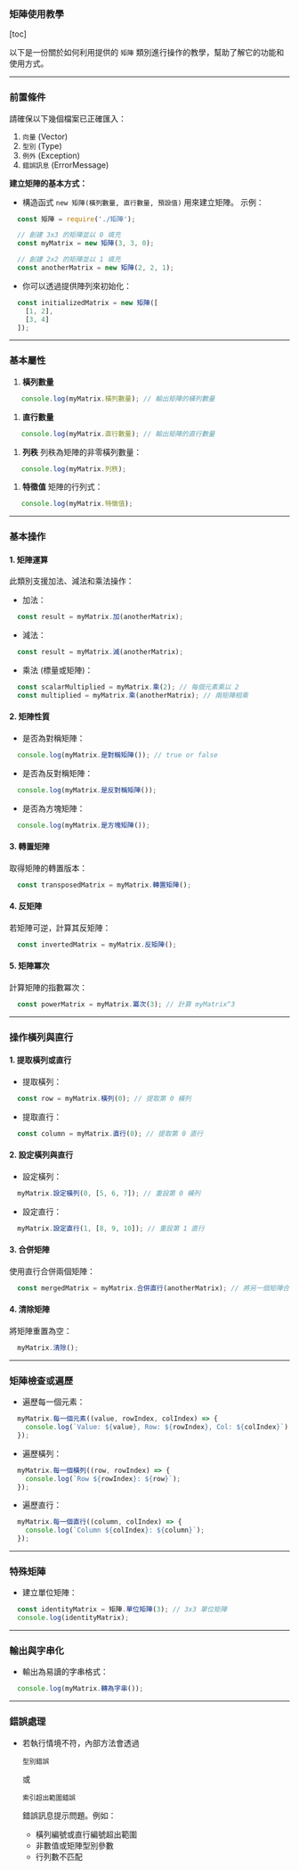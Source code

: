 ### 矩陣使用教學

[toc]

以下是一份關於如何利用提供的 `矩陣` 類別進行操作的教學，幫助了解它的功能和使用方式。

------

### 前置條件

請確保以下幾個檔案已正確匯入：

1. `向量` (Vector)
2. `型別` (Type)
3. `例外` (Exception)
4. `錯誤訊息` (ErrorMessage)

**建立矩陣的基本方式：**

- 構造函式 `new 矩陣(橫列數量, 直行數量, 預設值)` 用來建立矩陣。  示例：

```javascript
  const 矩陣 = require('./矩陣');

  // 創建 3x3 的矩陣並以 0 填充
  const myMatrix = new 矩陣(3, 3, 0);

  // 創建 2x2 的矩陣並以 1 填充
  const anotherMatrix = new 矩陣(2, 2, 1);
```

- 你可以透過提供陣列來初始化：

```javascript
  const initializedMatrix = new 矩陣([
    [1, 2],
    [3, 4]
  ]);
```

------

### 基本屬性

1. **橫列數量**

```javascript
   console.log(myMatrix.橫列數量); // 輸出矩陣的橫列數量
```

1. **直行數量**

```javascript
   console.log(myMatrix.直行數量); // 輸出矩陣的直行數量
```

1. **列秩**   列秩為矩陣的非零橫列數量：

```javascript
   console.log(myMatrix.列秩);
```

1. **特徵值**   矩陣的行列式：

```javascript
   console.log(myMatrix.特徵值);
```

------

### 基本操作

#### 1. **矩陣運算**

此類別支援加法、減法和乘法操作：

- 加法：

```javascript
  const result = myMatrix.加(anotherMatrix);
```

- 減法：

```javascript
  const result = myMatrix.減(anotherMatrix);
```

- 乘法 (標量或矩陣)：

```javascript
  const scalarMultiplied = myMatrix.乘(2); // 每個元素乘以 2
  const multiplied = myMatrix.乘(anotherMatrix); // 兩矩陣相乘
```

#### 2. **矩陣性質**

- 是否為對稱矩陣：

```javascript
  console.log(myMatrix.是對稱矩陣()); // true or false
```

- 是否為反對稱矩陣：

```javascript
  console.log(myMatrix.是反對稱矩陣());
```

- 是否為方塊矩陣：

```javascript
  console.log(myMatrix.是方塊矩陣());
```

#### 3. **轉置矩陣**

取得矩陣的轉置版本：

```javascript
  const transposedMatrix = myMatrix.轉置矩陣();
```

#### 4. **反矩陣**

若矩陣可逆，計算其反矩陣：

```javascript
  const invertedMatrix = myMatrix.反矩陣();
```

#### 5. **矩陣冪次**

計算矩陣的指數冪次：

```javascript
  const powerMatrix = myMatrix.冪次(3); // 計算 myMatrix^3
```

------

### 操作橫列與直行

#### 1. **提取橫列或直行**

- 提取橫列：

```javascript
  const row = myMatrix.橫列(0); // 提取第 0 橫列
```

- 提取直行：

```javascript
  const column = myMatrix.直行(0); // 提取第 0 直行
```

#### 2. **設定橫列與直行**

- 設定橫列：

```javascript
  myMatrix.設定橫列(0, [5, 6, 7]); // 重設第 0 橫列
```

- 設定直行：

```javascript
  myMatrix.設定直行(1, [8, 9, 10]); // 重設第 1 直行
```

#### 3. **合併矩陣**

使用直行合併兩個矩陣：

```javascript
  const mergedMatrix = myMatrix.合併直行(anotherMatrix); // 將另一個矩陣合併到此
```

#### 4. **清除矩陣**

將矩陣重置為空：

```javascript
  myMatrix.清除();
```

------

### 矩陣檢查或遍歷

- 遍歷每一個元素：

```javascript
  myMatrix.每一個元素((value, rowIndex, colIndex) => {
    console.log(`Value: ${value}, Row: ${rowIndex}, Col: ${colIndex}`);
  });
```

- 遍歷橫列：

```javascript
  myMatrix.每一個橫列((row, rowIndex) => {
    console.log(`Row ${rowIndex}: ${row}`);
  });
```

- 遍歷直行：

```javascript
  myMatrix.每一個直行((column, colIndex) => {
    console.log(`Column ${colIndex}: ${column}`);
  });
```

------

### 特殊矩陣

- 建立單位矩陣：

```javascript
  const identityMatrix = 矩陣.單位矩陣(3); // 3x3 單位矩陣
  console.log(identityMatrix);
```

------

### 輸出與字串化

- 輸出為易讀的字串格式：

```javascript
  console.log(myMatrix.轉為字串());
```

------

### 錯誤處理

- 若執行情境不符，內部方法會透過 

  ```
  型別錯誤
  ```

   或 

  ```
  索引超出範圍錯誤
  ```

   錯誤訊息提示問題。例如：

  - 橫列編號或直行編號超出範圍
  - 非數值或矩陣型別參數
  - 行列數不匹配